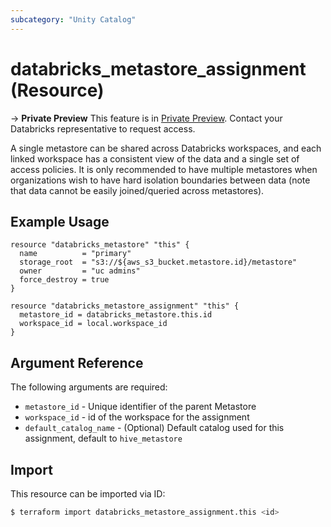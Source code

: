 ```yaml
---
subcategory: "Unity Catalog"
---
```

# databricks_metastore_assignment (Resource)

-> **Private Preview** This feature is in [Private Preview](https://docs.databricks.com/release-notes/release-types.html). Contact your Databricks representative to request access. 

A single metastore can be shared across Databricks workspaces, and each linked workspace has a consistent view of the data and a single set of access policies. It is only recommended to have multiple metastores when organizations wish to have hard isolation boundaries between data (note that data cannot be easily joined/queried across metastores).

## Example Usage

```hcl
resource "databricks_metastore" "this" {
  name          = "primary"
  storage_root  = "s3://${aws_s3_bucket.metastore.id}/metastore"
  owner         = "uc admins"
  force_destroy = true
}

resource "databricks_metastore_assignment" "this" {
  metastore_id = databricks_metastore.this.id
  workspace_id = local.workspace_id
}
```

## Argument Reference

The following arguments are required:

* `metastore_id` - Unique identifier of the parent Metastore
* `workspace_id` - id of the workspace for the assignment
* `default_catalog_name` - (Optional) Default catalog used for this assignment, default to `hive_metastore`

## Import

This resource can be imported via ID:

```bash
$ terraform import databricks_metastore_assignment.this <id>
```
